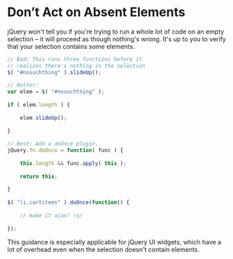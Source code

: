 # Don’t Act on Absent Elements
jQuery won't tell you if you're trying to run a whole lot of code on an empty selection – it will proceed as though nothing's wrong. It's up to you to verify that your selection contains some elements.
```javascript
// Bad: This runs three functions before it
// realizes there's nothing in the selection
$( "#nosuchthing" ).slideUp();
 
// Better:
var elem = $( "#nosuchthing" );
 
if ( elem.length ) {
 
    elem.slideUp();
 
}
 
// Best: Add a doOnce plugin.
jQuery.fn.doOnce = function( func ) {
 
    this.length && func.apply( this );
 
    return this;
 
}
 
$( "li.cartitems" ).doOnce(function() { 
 
    // make it ajax! \o/ 
 
});
```
This guidance is especially applicable for jQuery UI widgets, which have a lot of overhead even when the selection doesn't contain elements.
